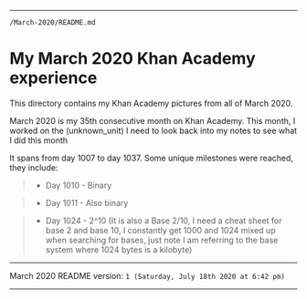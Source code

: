 
***

`/March-2020/README.md`

# My March 2020 Khan Academy experience

This directory contains my Khan Academy pictures from all of March 2020.

March 2020 is my 35th consecutive month on Khan Academy. This month, I worked on the (unknown_unit) I need to look back into my notes to see what I did this month

It spans from day 1007 to day 1037. Some unique milestones were reached, they include:

> * Day 1010 - Binary

> * Day 1011 - Also binary

> * Day 1024 - 2^10 (It is also a Base 2/10, I need a cheat sheet for base 2 and base 10, I constantly get 1000 and 1024 mixed up when searching for bases, just note I am referring to the base system where 1024 bytes is a kilobyte)

***

March 2020 README version: `1 (Saturday, July 18th 2020 at 6:42 pm)`

***
